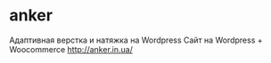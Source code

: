# anker
Адаптивная верстка и натяжка на Wordpress
Сайт на Wordpress + Woocommerce http://anker.in.ua/
